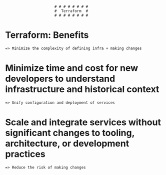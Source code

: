                           # # # # # # # #
                          #  Terraform  #
                          # # # # # # # #

# Terraform: Benefits

    => Minimize the complexity of defining infra + making changes
#      Minimize time and cost for new developers to understand infrastructure and historical context

    => Unify configuration and deployment of services
#      Scale and integrate services without significant changes to tooling, architecture, or development practices

    => Reduce the risk of making changes
